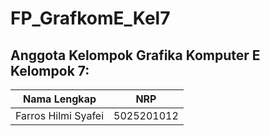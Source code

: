 # FP_GrafkomE_Kel7


## Anggota Kelompok Grafika Komputer E Kelompok 7:
Nama Lengkap                 | NRP
---------------------------- | -------------
Farros Hilmi Syafei          | 5025201012
                             
